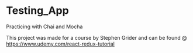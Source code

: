 # Testing_App
Practicing with Chai and Mocha

This project was made for a course by Stephen Grider and can be found @ https://www.udemy.com/react-redux-tutorial
